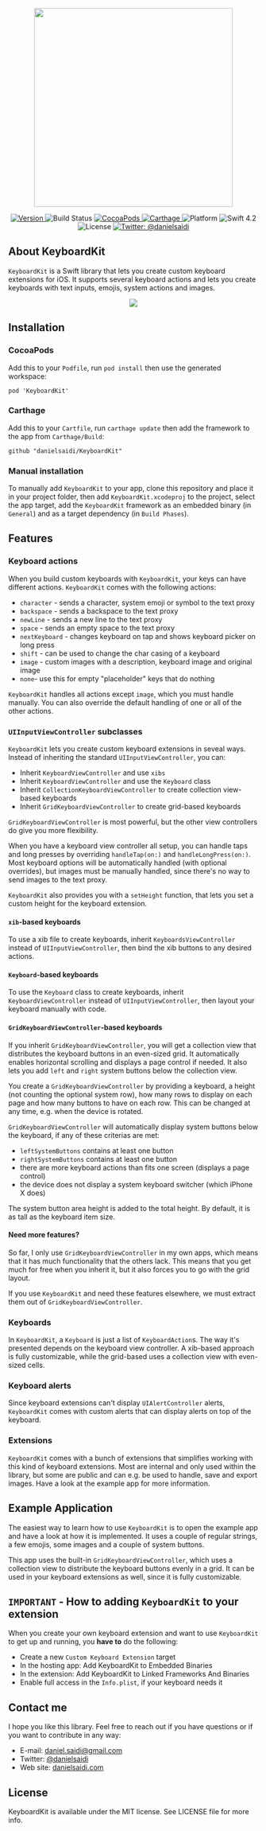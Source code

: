 <p align="center">
    <img src ="Resources/Logo.png" width=400 />
</p>

<p align="center">
    <a href="https://github.com/danielsaidi/KeyboardKit">
        <img src="https://badge.fury.io/gh/danielsaidi%2FKeyboardKit.svg?style=flat" alt="Version" />
    </a>
    <img src="https://api.travis-ci.org/danielsaidi/KeyboardKit.svg" alt="Build Status" />
    <a href="https://cocoapods.org/pods/KeyboardKit">
        <img src="https://img.shields.io/cocoapods/v/KeyboardKit.svg?style=flat" alt="CocoaPods" />
    </a>
    <a href="https://github.com/Carthage/Carthage">
        <img src="https://img.shields.io/badge/carthage-supported-green.svg?style=flat" alt="Carthage" />
    </a>
    <img src="https://img.shields.io/cocoapods/p/KeyboardKit.svg?style=flat" alt="Platform" />
    <img src="https://img.shields.io/badge/Swift-4.2-orange.svg" alt="Swift 4.2" />
    <img src="https://badges.frapsoft.com/os/mit/mit.svg?style=flat&v=102" alt="License" />
    <a href="https://twitter.com/danielsaidi">
        <img src="https://img.shields.io/badge/contact-@danielsaidi-blue.svg?style=flat" alt="Twitter: @danielsaidi" />
    </a>
</p>


## About KeyboardKit

`KeyboardKit` is a Swift library that lets you create custom keyboard extensions
for iOS. It supports several keyboard actions and lets you create keyboards with
text inputs, emojis, system actions and images.

<p align="center">
    <img src ="Resources/Demo.gif" />
</p>


## Installation

### CocoaPods

Add this to your `Podfile`, run `pod install` then use the generated workspace:

```
pod 'KeyboardKit'
```

### Carthage

Add this to your `Cartfile`, run `carthage update` then add the framework to the
app from `Carthage/Build`:

```
github "danielsaidi/KeyboardKit"
```

### Manual installation

To manually add `KeyboardKit` to your app, clone this repository and place it in
your project folder, then add `KeyboardKit.xcodeproj` to the project, select the
app target, add the `KeyboardKit` framework as an embedded binary (in `General`)
and as a target dependency (in `Build Phases`).


## Features


### Keyboard actions

When you build custom keyboards with `KeyboardKit`, your keys can have different
actions. `KeyboardKit` comes with the following actions:

* `character` - sends a character, system emoji or symbol to the text proxy
* `backspace` - sends a backspace to the text proxy
* `newLine` - sends a new line to the text proxy
* `space` - sends an empty space to the text proxy
* `nextKeyboard` - changes keyboard on tap and shows keyboard picker on long press
* `shift` - can be used to change the char casing of a keyboard
* `image` - custom images with a description, keyboard image and original image
* `none`- use this for empty "placeholder" keys that do nothing

`KeyboardKit` handles all actions except `image`, which you must handle manually.
You can also override the default handling of one or all of the other actions.


### `UIInputViewController` subclasses

`KeyboardKit` lets you create custom keyboard extensions in seveal ways. Instead
of inheriting the standard `UIInputViewController`, you can:

* Inherit `KeyboardViewController` and use `xibs`
* Inherit `KeyboardViewController` and use the `Keyboard` class
* Inherit `CollectionKeyboardViewController` to create collection view-based keyboards
* Inherit `GridKeyboardViewController` to create grid-based keyboards

`GridKeyboardViewController` is most powerful, but the other view controllers do
give you more flexibility.

When you have a keyboard view controller all setup, you can handle taps and long
presses by overriding `handleTap(on:)` and `handleLongPress(on:)`. Most keyboard
options will be automatically handled (with optional overrides), but images must
be manually handled, since there's no way to send images to the text proxy.

`KeyboardKit` also provides you with a `setHeight` function, that lets you set a
custom height for the keyboard extension.

#### `xib`-based keyboards

To use a xib file to create keyboards, inherit `KeyboardsViewController` instead
of `UIInputViewController`, then bind the xib buttons to any desired actions.

#### `Keyboard`-based keyboards

To use the `Keyboard` class to create keyboards, inherit `KeyboardViewController`
instead of `UIInputViewController`, then layout your keyboard manually with code.

#### `GridKeyboardViewController`-based keyboards

If you inherit `GridKeyboardViewController`, you will get a collection view that
distributes the keyboard buttons in an even-sized grid. It automatically enables
horizontal scrolling and displays a page control if needed. It also lets you add
`left` and `right` system buttons below the collection view. 

You create a `GridKeyboardViewController` by providing a keyboard, a height (not
counting the optional system row), how many rows to display on each page and how
many buttons to have on each row. This can be changed at any time, e.g. when the
device is rotated.

`GridKeyboardViewController` will automatically display system buttons below the
keyboard, if any of these criterias are met:

 * `leftSystemButtons` contains at least one button
 * `rightSystemButtons` contains at least one button
 * there are more keyboard actions than fits one screen (displays a page control)
 * the device does not display a system keyboard switcher (which iPhone X does)

The system button area height is added to the total height. By default, it is as
tall as the keyboard item size.

#### Need more features?

So far, I only use `GridKeyboardViewController` in my own apps, which means that
it has much functionality that the others lack. This means that you get much for
free when you inherit it, but it also forces you to go with the grid layout.

If you use `KeyboardKit` and need these features elsewhere, we must extract them
out of `GridKeyboardViewController`.


### Keyboards

In `KeyboardKit`, a `Keyboard` is just a list of `KeyboardAction`s. The way it's
presented depends on the keyboard view controller. A xib-based approach is fully
customizable, while the grid-based uses a collection view with even-sized cells.


### Keyboard alerts

Since keyboard extensions can't display `UIAlertController` alerts, `KeyboardKit`
comes with custom alerts that can display alerts on top of the keyboard.


### Extensions

`KeyboardKit` comes with a bunch of extensions that simplifies working with this
kind of keyboard extensions. Most are internal and only used within the library,
but some are public and can e.g. be used to handle, save and export images. Have
a look at the example app for more information.


## Example Application

The easiest way to learn how to use `KeyboardKit` is to open the example app and
have a look at how it is implemented. It uses a couple of regular strings, a few
emojis, some images and a couple of system buttons.

This app uses the built-in `GridKeyboardViewController`, which uses a collection
view to distribute the keyboard buttons evenly in a grid. It can be used in your
keyboard extensions as well, since it is fully customizable.


## `IMPORTANT` - How to adding `KeyboardKit` to your extension

When you create your own keyboard extension and want to use `KeyboardKit` to get
up and running, you **have to** do the following:

* Create a new `Custom Keyboard Extension` target
* In the hosting app: Add KeyboardKit to Embedded Binaries
* In the extension: Add KeyboardKit to Linked Frameworks And Binaries
* Enable full access in the `Info.plist`, if your keyboard needs it


## Contact me

I hope you like this library. Feel free to reach out if you have questions or if
you want to contribute in any way:

* E-mail: [daniel.saidi@gmail.com](mailto:daniel.saidi@gmail.com)
* Twitter: [@danielsaidi](http://www.twitter.com/danielsaidi)
* Web site: [danielsaidi.com](http://www.danielsaidi.com)


## License

KeyboardKit is available under the MIT license. See LICENSE file for more info.


[Carthage]: https://github.com/Carthage/Carthage
[CocoaPods]: https://cocoapods.org/